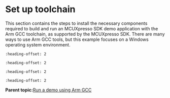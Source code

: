 # Set up toolchain

This section contains the steps to install the necessary components required to build and run an MCUXpresso SDK demo application with the Arm GCC toolchain, as supported by the MCUXpresso SDK. There are many ways to use Arm GCC tools, but this example focuses on a Windows operating system environment.


```{include} ../topics/install_gcc_arm_embedded_tool_chain.md
:heading-offset: 2
```

```{include} ../topics/install_mingw_only_required_on_windows_os.md
:heading-offset: 2
```

```{include} ../topics/add_a_new_system_environment_variable_for_armgcc_d.md
:heading-offset: 2
```

```{include} ../topics/install_cmake.md
:heading-offset: 2
```

**Parent topic:**[Run a demo using Arm GCC](../topics/run_a_demo_using_arm_gcc.md)

